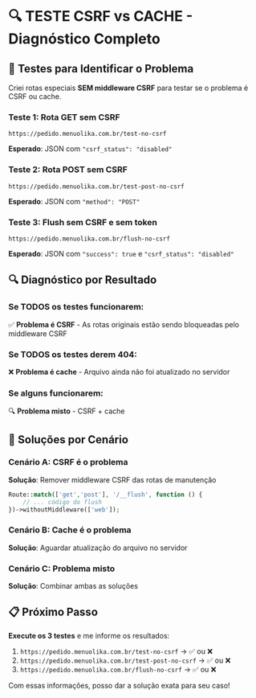 # 🔍 TESTE CSRF vs CACHE - Diagnóstico Completo

## 🧪 **Testes para Identificar o Problema**

Criei rotas especiais **SEM middleware CSRF** para testar se o problema é CSRF ou cache.

### **Teste 1: Rota GET sem CSRF**
```
https://pedido.menuolika.com.br/test-no-csrf
```
**Esperado**: JSON com `"csrf_status": "disabled"`

### **Teste 2: Rota POST sem CSRF**
```
https://pedido.menuolika.com.br/test-post-no-csrf
```
**Esperado**: JSON com `"method": "POST"`

### **Teste 3: Flush sem CSRF e sem token**
```
https://pedido.menuolika.com.br/flush-no-csrf
```
**Esperado**: JSON com `"success": true` e `"csrf_status": "disabled"`

## 🔍 **Diagnóstico por Resultado**

### **Se TODOS os testes funcionarem:**
✅ **Problema é CSRF** - As rotas originais estão sendo bloqueadas pelo middleware CSRF

### **Se TODOS os testes derem 404:**
❌ **Problema é cache** - Arquivo ainda não foi atualizado no servidor

### **Se alguns funcionarem:**
🔍 **Problema misto** - CSRF + cache

## 🚀 **Soluções por Cenário**

### **Cenário A: CSRF é o problema**
**Solução**: Remover middleware CSRF das rotas de manutenção
```php
Route::match(['get','post'], '/__flush', function () {
    // ... código do flush
})->withoutMiddleware(['web']);
```

### **Cenário B: Cache é o problema**
**Solução**: Aguardar atualização do arquivo no servidor

### **Cenário C: Problema misto**
**Solução**: Combinar ambas as soluções

## 📋 **Próximo Passo**

**Execute os 3 testes** e me informe os resultados:

1. `https://pedido.menuolika.com.br/test-no-csrf` → ✅ ou ❌
2. `https://pedido.menuolika.com.br/test-post-no-csrf` → ✅ ou ❌  
3. `https://pedido.menuolika.com.br/flush-no-csrf` → ✅ ou ❌

Com essas informações, posso dar a solução exata para seu caso!
